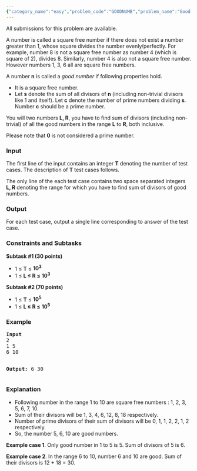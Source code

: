 ```yaml
---
{"category_name":"easy","problem_code":"GOODNUMB","problem_name":"Good Numbers","languages_supported":{"0":"ADA","1":"ASM","2":"BASH","3":"BF","4":"C","5":"C99 strict","6":"CAML","7":"CLOJ","8":"CLPS","9":"CPP 4.3.2","10":"CPP 4.9.2","11":"CPP14","12":"CS2","13":"D","14":"ERL","15":"FORT","16":"FS","17":"GO","18":"HASK","19":"ICK","20":"ICON","21":"JAVA","22":"JS","23":"LISP clisp","24":"LISP sbcl","25":"LUA","26":"NEM","27":"NICE","28":"NODEJS","29":"PAS fpc","30":"PAS gpc","31":"PERL","32":"PERL6","33":"PHP","34":"PIKE","35":"PRLG","36":"PYPY","37":"PYTH","38":"PYTH 3.4","39":"RUBY","40":"SCALA","41":"SCM chicken","42":"SCM guile","43":"SCM qobi","44":"ST","45":"TCL","46":"TEXT","47":"WSPC"},"max_timelimit":1,"source_sizelimit":50000,"problem_author":"admin2","problem_tester":null,"date_added":"23-06-2016","tags":{"0":"admin2"},"time":{"view_start_date":1467052140,"submit_start_date":1467052140,"visible_start_date":1467052140,"end_date":1735669800},"layout":"problem"}
---
```

<span class="solution-visible-txt">All submissions for this problem are available.</span><p>
A number is called a square free number if there does not exist a number greater than 1, whose square divides the number evenly/perfectly. For example, number 8 is not a square free number as number 4 (which is square of 2), divides 8. Similarly, number 4 is also not a square free number. However numbers 1, 3, 6 all are square free numbers.
</p>

<p>
A number <b>n</b> is called a <em>good number</em> if following properties hold.
<ul>
<li>It is a square free number.</li>
<li>Let <b>s</b> denote the sum of all divisors of <b>n</b> (including non-trivial divisors like 1 and itself). Let <b>c</b> denote the number of prime numbers dividing <b>s</b>. Number <b>c</b> should be a prime number.</li>
</ul>
</p>

<p>
You will two numbers <b>L, R</b>, you have to find sum of divisors (including non-trivial) of all the good numbers in the range <b>L</b> to <b>R</b>, both inclusive.
</p>

<p>Please note that <b>0</b> is not considered a prime number.</p>

<h3>Input</h3>
<p>The first line of the input contains an integer <b>T</b> denoting the number of test cases. The description of <b>T</b> test cases follows.</p>
<p>The only line of the each test case contains two space separated integers <b>L, R</b> denoting the range for which you have to find sum of divisors of good numbers.</p>

<h3>Output</h3>
<p>For each test case, output a single line corresponding to answer of the test case.</p>

<h3>Constraints and Subtasks</h3>
<p>
<b>Subtask #1 (30 points)</b>
<ul>
<li>1 ≤ <b>T</b> ≤ <b>10<sup>3</sup></b></li>
<li>1 ≤ <b>L ≤ R ≤</b> <b>10<sup>3</sup></b></li>
</ul>
</p>

<p>
<b>Subtask #2 (70 points)</b>
<ul>
<li>1 ≤ <b>T</b> ≤ <b>10<sup>5</sup></b></li>
<li>1 ≤ <b>L ≤ R ≤</b> <b>10<sup>5</sup></b></li>
</ul>
</p>

<h3>Example</h3>
<pre><b>Input</b>
2
1 5
6 10

<b>Output:</b>
6
30
</pre>

<h3>Explanation</h3>
<p>
<ul>
<li>Following number in the range 1 to 10 are square free numbers : 1, 2, 3, 5, 6, 7, 10.</li>
<li>Sum of their divisors will be 1, 3, 4, 6, 12, 8, 18 respectively.</li>
<li>Number of prime divisors of their sum of divisors will be 0, 1, 1, 2, 2, 1, 2 respectively.</li>
<li>So, the number 5, 6, 10 are good numbers.</li>
</ul>
</p>

<p><b>Example case 1</b>. Only good number in 1 to 5 is 5. Sum of divisors of 5 is 6.</p>
<p><b>Example case 2</b>. In the range 6 to 10, number 6 and 10 are good. Sum of their divisors is 12 + 18 = 30.</p>
